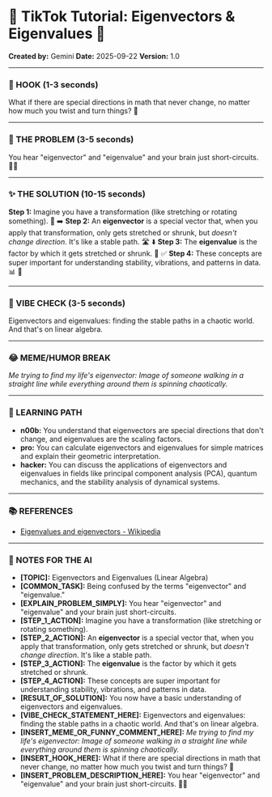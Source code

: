 
# 🎵 TikTok Tutorial: Eigenvectors & Eigenvalues 🎵

**Created by:** Gemini
**Date:** 2025-09-22
**Version:** 1.0

---

### 🤩 HOOK (1-3 seconds)

What if there are special directions in math that never change, no matter how much you twist and turn things? 🤯

---

### 🤔 THE PROBLEM (3-5 seconds)

You hear "eigenvector" and "eigenvalue" and your brain just short-circuits. 😵‍💫

---

### ✨ THE SOLUTION (10-15 seconds)

**Step 1:** Imagine you have a transformation (like stretching or rotating something). 🔄 ➡️
**Step 2:** An **eigenvector** is a special vector that, when you apply that transformation, only gets stretched or shrunk, but *doesn't change direction*. It's like a stable path. 🛣️ ⬇️
**Step 3:** The **eigenvalue** is the factor by which it gets stretched or shrunk. 📏 ✅
**Step 4:** These concepts are super important for understanding stability, vibrations, and patterns in data. 📊 🎉

---

### 💅 VIBE CHECK (3-5 seconds)

Eigenvectors and eigenvalues: finding the stable paths in a chaotic world. And that's on linear algebra.

---

### 😂 MEME/HUMOR BREAK

*Me trying to find my life's eigenvector:*
*Image of someone walking in a straight line while everything around them is spinning chaotically.*

---

### 🧠 LEARNING PATH

*   **n00b:** You understand that eigenvectors are special directions that don't change, and eigenvalues are the scaling factors.
*   **pro:** You can calculate eigenvectors and eigenvalues for simple matrices and explain their geometric interpretation.
*   **hacker:** You can discuss the applications of eigenvectors and eigenvalues in fields like principal component analysis (PCA), quantum mechanics, and the stability analysis of dynamical systems.

---

### 📚 REFERENCES

*   [Eigenvalues and eigenvectors - Wikipedia](https://en.wikipedia.org/wiki/Eigenvalues_and_eigenvectors)

---

### 📝 NOTES FOR THE AI

*   **[TOPIC]:** Eigenvectors and Eigenvalues (Linear Algebra)
*   **[COMMON_TASK]:** Being confused by the terms "eigenvector" and "eigenvalue."
*   **[EXPLAIN_PROBLEM_SIMPLY]:** You hear "eigenvector" and "eigenvalue" and your brain just short-circuits.
*   **[STEP_1_ACTION]:** Imagine you have a transformation (like stretching or rotating something).
*   **[STEP_2_ACTION]:** An **eigenvector** is a special vector that, when you apply that transformation, only gets stretched or shrunk, but *doesn't change direction*. It's like a stable path.
*   **[STEP_3_ACTION]:** The **eigenvalue** is the factor by which it gets stretched or shrunk.
*   **[STEP_4_ACTION]:** These concepts are super important for understanding stability, vibrations, and patterns in data.
*   **[RESULT_OF_SOLUTION]:** You now have a basic understanding of eigenvectors and eigenvalues.
*   **[VIBE_CHECK_STATEMENT_HERE]:** Eigenvectors and eigenvalues: finding the stable paths in a chaotic world. And that's on linear algebra.
*   **[INSERT_MEME_OR_FUNNY_COMMENT_HERE]:** *Me trying to find my life's eigenvector:*
*Image of someone walking in a straight line while everything around them is spinning chaotically.*
*   **[INSERT_HOOK_HERE]:** What if there are special directions in math that never change, no matter how much you twist and turn things? 🤯
*   **[INSERT_PROBLEM_DESCRIPTION_HERE]:** You hear "eigenvector" and "eigenvalue" and your brain just short-circuits. 😵‍💫
